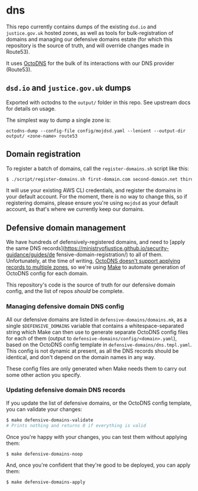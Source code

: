 # dns

This repo currently contains dumps of the existing `dsd.io` and
`justice.gov.uk` hosted zones, as well as tools for bulk-registration of
domains and managing our defensive domains estate (for which this
repository is the source of truth, and will override changes made in Route53).

It uses [OctoDNS](https://github.com/github/octodns) for the bulk of
its interactions with our DNS provider (Route53).

## `dsd.io` and `justice.gov.uk` dumps

Exported with octodns to the `output/` folder in this repo. See upstream docs for details on usage.

The simplest way to dump a single zone is:
```
octodns-dump --config-file config/mojdsd.yaml --lenient --output-dir output/ <zone-name> route53
```

## Domain registration

To register a batch of domains, call the `register-domains.sh` script like this:

```bash
$ ./script/register-domains.sh first-domain.com second-domain.net third-domain.org
```

It will use your existing AWS CLI credentials, and register the domains
in your default account. For the moment, there is no way to change this,
so if registering domains, please ensure you're using `mojdsd` as your
default account, as that's where we currently keep our domains.

## Defensive domain management

We have hundreds of defensively-registered domains, and need to [apply
the same DNS
records](https://ministryofjustice.github.io/security-guidance/guides/de
fensive-domain-registration/) to all of them. Unfortunately, at the
time of writing, [OctoDNS doesn't support applying records to multiple
zones](https://github.com/github/octodns/issues/7), so we're using
[Make](https://www.gnu.org/software/make/manual/make.html) to automate
generation of OctoDNS config for each domain.

This repository's code is the source of truth for our defensive domain
config, and the list of repos *should* be complete.

### Managing defensive domain DNS config

All our defensive domains are listed in `defensive-domains/domains.mk`,
as a single `$DEFENSIVE_DOMAINS` variable that contains a
whitespace-separated string which Make can then use to generate separate
OctoDNS config files for each of them (output to
`defensive-domains/config/<domain>.yaml`), based on the OctoDNS config
template in `defensive-domains/dns.tmpl.yaml`. This config is not dynamic
at present, as all the DNS records should be identical, and don't depend
on the domain names in any way.

These config files are only generated when Make needs them to carry out
some other action you specify.

### Updating defensive domain DNS records

If you update the list of defensive domains, or the OctoDNS config
template, you can validate your changes:

```bash
$ make defensive-domains-validate
# Prints nothing and returns 0 if everything is valid
```

Once you're happy with your changes, you can test them without applying them:

```bash
$ make defensive-domains-noop
```

And, once you're confident that they're good to be deployed, you can apply them:

```bash
$ make defensive-domains-apply
```
